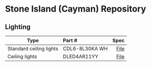 # Stone Island (Cayman) Repository

## Lighting

| Type                    | Part #           | Spec  |
| ----------------------- |:---------------- | -----:|
| Standard ceiling lights | CDL6-8L30KA WH   | [File](https://github.com/sagewrk/stone-island/blob/main/pdf/standard-ceiling-lights.pdf) |
| Ceiling lights          | DLED4AR11YY      | [File](https://github.com/sagewrk/stone-island/blob/main/pdf/ceiling-lights.pdf) |
